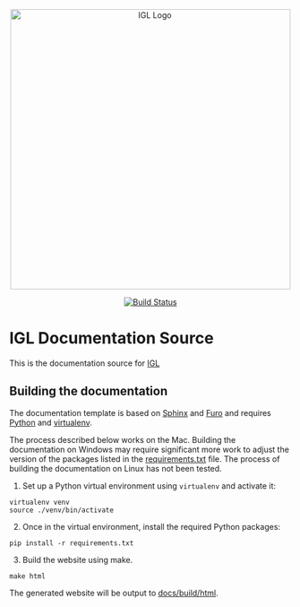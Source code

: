<div align="center">
  <picture>
    <source media="(prefers-color-scheme: dark)" srcset="https://github.com/facebook/igl/blob/main/.github/igl-full-color-white.svg?raw=true">
    <source media="(prefers-color-scheme: light)" srcset="https://github.com/facebook/igl/blob/main/.github/igl-full-color-black.svg?raw=true">
    <img alt="IGL Logo" src=".github/igl-full-color-black.svg" width="500">
  </picture>

  [![Build Status](https://github.com/facebook/igl/actions/workflows/doc-build.yml/badge.svg)](https://github.com/facebook/igl/actions)

</div>

IGL Documentation Source
========================

This is the documentation source for [IGL](https://www.github.com/facebook/igl)

## Building the documentation

The documentation template is based on [Sphinx](https://www.sphinx-doc.org/) and [Furo](https://github.com/pradyunsg/furo)
and requires [Python](https://www.python.org/) and [virtualenv](https://virtualenv.pypa.io/en/latest/).

The process described below works on the Mac. Building the documentation on Windows may require significant more work to adjust the version
of the packages listed in the [requirements.txt](https://github.com/facebook/igl/blob/main/doc/requirements.txt) file.
The process of building the documentation on Linux has not been tested.

1. Set up a Python virtual environment using `virtualenv` and activate it:
```shell-script
virtualenv venv
source ./venv/bin/activate
```

2. Once in the virtual environment, install the required Python packages:
```shell-script
pip install -r requirements.txt
```

3. Build the website using make.
```shell-script
make html
```

The generated website will be output to [docs/build/html](https://github.com/facebook/igl/tree/gh-pages).

